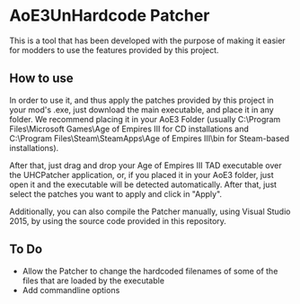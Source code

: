 # AoE3UnHardcode Patcher

This is a tool that has been developed with the purpose of making it easier for modders to use the features provided by this project.

How to use
----------

In order to use it, and thus apply the patches provided by this project in your mod's .exe, just download the main executable, and place it in any folder. We recommend placing it in your AoE3 Folder (usually C:\Program Files\Microsoft Games\Age of Empires III for CD installations and C:\Program Files\Steam\SteamApps\Age of Empires III\bin for Steam-based installations).

After that, just drag and drop your Age of Empires III TAD executable over the UHCPatcher application, or, if you placed it in your AoE3 folder, just open it and the executable will be detected automatically. After that, just select the patches you want to apply and click in "Apply".

Additionally, you can also compile the Patcher manually, using Visual Studio 2015, by using the source code provided in this repository.

To Do
-----
* Allow the Patcher to change the hardcoded filenames of some of the files that are loaded by the executable
* Add commandline options